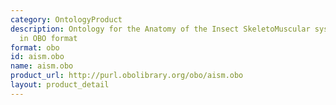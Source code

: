 ```yaml
---
category: OntologyProduct
description: Ontology for the Anatomy of the Insect SkeletoMuscular system (AISM)
  in OBO format
format: obo
id: aism.obo
name: aism.obo
product_url: http://purl.obolibrary.org/obo/aism.obo
layout: product_detail
---
```

